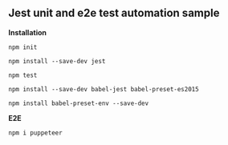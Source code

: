 ## 	Jest unit and e2e test automation sample

**Installation**

``
npm init
``

``
npm install --save-dev jest
``

``
npm test
``

``
npm install --save-dev babel-jest babel-preset-es2015
``

``
npm install babel-preset-env --save-dev
``

**E2E**

``
npm i puppeteer
``